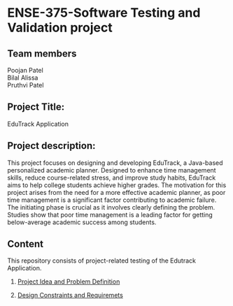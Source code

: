 # ENSE-375-Software Testing and Validation project

## Team members                                                                                                                                                                                                         
Poojan Patel                                                                                                                                                                                             
Bilal Alissa                                                                                                                                                                                             
Pruthvi Patel                                                                                                                                                                                            

## Project Title:

EduTrack Application

## Project description:

This project focuses on designing and developing EduTrack, a Java-based personalized academic planner. Designed to enhance time management skills, reduce course-related stress, and improve study habits, EduTrack aims to help college students achieve higher grades. The motivation for this project arises from the need for a more effective academic planner, as poor time management is a significant factor contributing to academic failure. The initiating phase is crucial as it involves clearly defining the problem. Studies show that poor time management is a leading factor for getting below-average academic success among students. 

## Content
This repository consists of project-related testing of the Edutrack Application. 

1. [Project Idea and Problem Definition](https://github.com/bilalalissa/ENSE375-SS24-Project/blob/main/01-ProplemDefinition/Introduction_and_DefiningProblem.pdf)

2. [Design Constraints and Requiremets](https://github.com/bilalalissa/ENSE375-SS24-Project/blob/main/02-Design%20Constraints%20and%20Requirements/Design%20Constraints%20and%20Requirements.pdf)

